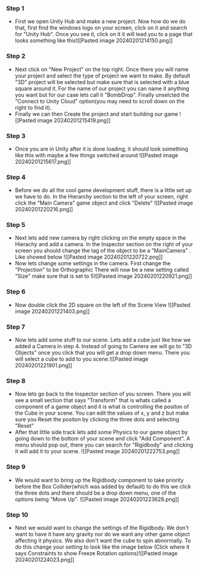 ### Step 1
* First we open Unity Hub and make a new project. Now how do we do that, first find the  windows logo on your screen, click on it and search for "Unity Hub". Once you see it, click on it it will lead you to a page that looks something like this![[Pasted image 20240201214150.png]]
### Step 2
* Next click on "New Project" on the top right. Once there you will name your project and select the type of project we want to make. By default "3D" project will be selected but make sure that is selected with a blue square around it. For the name of our project you can name it anything you want but for our case lets call it "BombDrop". Finally unselcted the "Connect to Unity Cloud" option(you may need to scroll down on the right to find it). 
* Finally we can then Create the project and start building our game ![[Pasted image 20240201215419.png]]
### Step 3
* Once you are in Unity after it is done loading, it should look something like this with maybe a few things switched around ![[Pasted image 20240201215617.png]]
### Step 4
* Before we do all the cool game development stuff, there is a little set up we have to do. In the Hierarchy section to the left of your screen, right click the "Main Camera" game object and click "Delete" ![[Pasted image 20240201220216.png]]
### Step 5 
* Next lets add new camera by right clicking on the empty space in the Hierachy and add a camera. In the Inspector section on the right of your screen you should change the tag of the object to be a "MainCamera" . Like showed below                                             ![[Pasted image 20240201220722.png]]
* Now lets change some settings in the camera. First change the "Projection" to be Orthographic   There will now be a new setting called "Size" make sure that is set to 5![[Pasted image 20240201220921.png]]
### Step 6
* Now double click the 2D square on the left of the Scene View ![[Pasted image 20240201221403.png]]
### Step 7
* Now lets add some stuff to our scene. Lets add a cube just like how we added a Camera in step 4. Instead of going to Camera we will go to "3D Objects" once you click that you will get a drop down menu. There you will select a cube to add to you scene.![[Pasted image 20240201221901.png]]
### Step 8
* Now lets go back to the Inspector section of you screen. There you will see a small section that says "Transform" that is whats called a component of a game object and it is what is controlling the positon of the Cube in your scene. You can edit the values of x, y and z but make sure you Reset the positon by clicking the three dots and selecting "Reset"
* After that little side track lets add some Physics to our game object by going down to the bottom of your scene and click "Add Component". A menu should pop out, there you can search for "Rigidbody" and clicking it will add it to your scene. ![[Pasted image 20240201222753.png]]
### Step 9 
* We would want to bring up the Rigidbody component to take priority before the Box Collider(which was added by default) to do this we click the three dots and there should be a drop down menu, one of the options being "Move Up". ![[Pasted image 20240201223628.png]]
### Step 10 
* Next we would want to change the settings of the Rigidbody. We don't want to have it have any gravity nor do we want any other game object affecting it physics. We also don't want the cube to spin abnormally. To do this change your setting to look like the image below (Click where it says Constraints to show Freeze Rotation options)![[Pasted image 20240201224023.png]]
